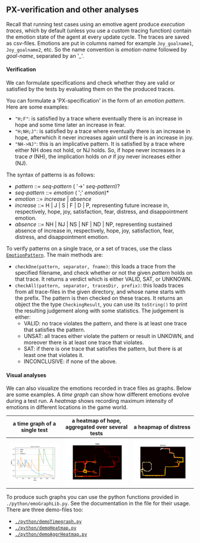 ## PX-verification and other analyses

Recall that running test cases using an emotive agent produce _execution traces_, which by default (unless you use a custom tracing function) contain the emotion state of the agent at every update cycle. The traces are saved as csv-files. Emotions are put in columns named for example `Joy_goalname1`, `Joy_goalname2`, etc. So the name convention is _emotion-name_ followed by _goal-name_, separated by an '_'.

#### Verification

We can formulate specifications and check whether they are valid or satisfied by the tests by evaluating them on the the produced traces.

You can formulate a 'PX-specification' in the form of an _emotion pattern_. Here are some examples:

   * `"H;F"`: is satisfied by a trace where eventually there is an increase in hope and some time later an increase in fear.
   * `"H;NH;J"`: is satisfied by a trace where eventually there is an increase in hope, afterwhich it never increases again until there is an increase in joy.
   * `"NH->NJ"`: this is an implicative pattern. It is satisfied by a trace where either NH does not hold, or NJ holds. So, if hope never increases in a trace 𝜎 (NH), the implication holds on 𝜎 if joy never increases either (NJ).

The syntax of patterns is as follows:

   * _pattern_ ::= _seq-pattern_ ( '->'  _seq-pattern_)?
   * _seq-pattern_ ::= _emotion_ ( ';' _emotion_)*
   * _emotion_ ::= _increase_  | _absence_
   * _increase_ ::= H | J | S | F | D | P, representing future increase in, respectively, hope, joy, satisfaction, fear, distress, and disappointment emotion.
   * _absence_ ::=  NH | NJ | NS | NF | ND | NP, representing sustained absence of increase in, respectively, hope, joy, satisfaction, fear, distress, and disappointment emotion.

To verify patterns on a single trace, or a set of traces, use the class [`EmotionPattern`](../src/main/java/eu/iv4xr/ux/pxtesting/occ/EmotionPattern.java). The main methods are:

  * `checkOne(pattern, separator, fname)`: this loads a trace from the specified filename, and check whether or not the given _pattern_ holds on that trace. It returns a verdict which is either VALID, SAT, or UNKNOWN.
  * ` checkAll(pattern, separator, tracesDir, prefix) `: this loads traces from all trace-files in the given directory, and whose name starts with the prefix. The pattern is then checked on these traces. It returns an object the the type  `CheckingResult`, you can use its `toString()` to print the resulting judgement along with some statistics. The judgement is either:
     * VALID: no trace violates the pattern, and there is at least one trace that satisfies the pattern.
     * UNSAT: all traces either violate the pattern or result in UNKOWN, and moreover there is at least one trace that violates.
     * SAT: if there is one trace that satisfies the pattern, but there is at least one that violates it.
     * INCONCLUSIVE: if none of the above.  

#### Visual analyses

We can also visualize the emotions recorded in trace files as graphs. Below are some examples. A _time graph_ can show how different emotions evolve during a test run. A _heatmap_ shows recording maximum intensity of emotions in different locations in the game world.

| a time graph of a single test | a heatmap of hope, aggregated over several tests | a heapmap of distress |
| --- | --- | --- |
| ![timegraph](./sampletrace1_timeGraph.png) | ![heatmap hope](./aggregate_hope.png) | ![heatmap hope](./aggregate_distress.png) |

To produce such graphs you can use the python functions provided in `./python/emoGraphLib.py`. See the documentation in the file for their usage. There are three demo-files too:

  * [`./python/demoTimegraph.py`](../python/demoTimegraph.py)
  * [`./python/demoHeatmap.py`](../python/demoHeatmap.py)
  * [`./python/demoAggrHeatmap.py`](../python/demoAggrHeatmap.py)
